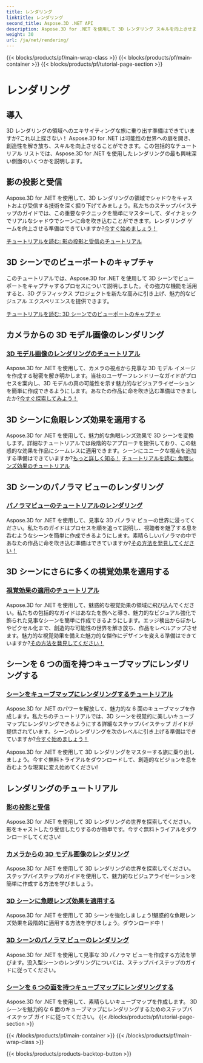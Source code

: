 ```yaml
---
title: レンダリング
linktitle: レンダリング
second_title: Aspose.3D .NET API
description: Aspose.3D for .NET を使用して 3D レンダリング スキルを向上させましょう。影を落としたり、魅力的なビジュアライゼーションを作成したり、魚眼レンズ効果を適用したりできます。
weight: 30
url: /ja/net/rendering/
---
```


{{< blocks/products/pf/main-wrap-class >}}
{{< blocks/products/pf/main-container >}}
{{< blocks/products/pf/tutorial-page-section >}}

# レンダリング

## 導入

3D レンダリングの領域へのエキサイティングな旅に乗り出す準備はできていますか?これ以上探さない！ Aspose.3D for .NET は可能性の世界への扉を開き、創造性を解き放ち、スキルを向上させることができます。この包括的なチュートリアル リストでは、Aspose.3D for .NET を使用したレンダリングの最も興味深い側面のいくつかを説明します。

## 影の投影と受信
Aspose.3D for .NET を使用して、3D レンダリングの領域でシャドウをキャストおよび受信する技術を深く掘り下げてみましょう。私たちのステップバイステップのガイドでは、この重要なテクニックを簡単にマスターして、ダイナミックでリアルなシャドウでシーンに命を吹き込むことができます。レンダリング ゲームを向上させる準備はできていますか?[今すぐ始めましょう！](./cast-receive-shadows/)

[チュートリアルを読む: 影の投影と受信のチュートリアル](./cast-receive-shadows/)


## 3D シーンでのビューポートのキャプチャ
このチュートリアルでは、Aspose.3D for .NET を使用して 3D シーンでビューポートをキャプチャするプロセスについて説明しました。その強力な機能を活用すると、3D グラフィックス プロジェクトを新たな高みに引き上げ、魅力的なビジュアル エクスペリエンスを提供できます。

[チュートリアルを読む: 3D シーンでのビューポートのキャプチャ](./capture-viewport/)


## カメラからの 3D モデル画像のレンダリング
### [3D モデル画像のレンダリングのチュートリアル](./render-3d-model-image/)
Aspose.3D for .NET を使用して、カメラの視点から見事な 3D モデル イメージを作成する秘密を解き明かします。当社のユーザーフレンドリーなガイドがプロセスを案内し、3D モデルの真の可能性を示す魅力的なビジュアライゼーションを簡単に作成できるようにします。あなたの作品に命を吹き込む準備はできましたか?[今すぐ探索してみよう！](./render-3d-model-image/)

## 3D シーンに魚眼レンズ効果を適用する
Aspose.3D for .NET を使用して、魅力的な魚眼レンズ効果で 3D シーンを変換します。詳細なチュートリアルでは段階的なアプローチを提供しており、この魅惑的な効果を作品にシームレスに適用できます。シーンにユニークな視点を追加する準備はできていますか?[もっと詳しく知る！](./fisheye-lens-effect-3d-scene/)
[チュートリアルを読む: 魚眼レンズ効果のチュートリアル](./fisheye-lens-effect-3d-scene/)

## 3D シーンのパノラマ ビューのレンダリング
### [パノラマビューのチュートリアルのレンダリング](./render-panorama-view/)
Aspose.3D for .NET を使用して、見事な 3D パノラマ ビューの世界に浸ってください。私たちのガイドはプロセスを順を追って説明し、視聴者を魅了する息を呑むようなシーンを簡単に作成できるようにします。素晴らしいパノラマの中であなたの作品に命を吹き込む準備はできていますか?[その方法を発見してください！](./render-panorama-view/)

## 3D シーンにさらに多くの視覚効果を適用する
### [視覚効果の適用のチュートリアル](./apply-visual-effects/)
Aspose.3D for .NET を使用して、魅惑的な視覚効果の領域に飛び込んでください。私たちの包括的なガイドはあなたを旅へと導き、魅力的なビジュアル強化で飾られた見事なシーンを簡単に作成できるようにします。エッジ検出からぼかしやピクセル化まで、創造的な可能性の世界を解き放ち、作品をレベルアップさせます。魅力的な視覚効果を備えた魅力的な傑作にデザインを変える準備はできていますか?[その方法を発見してください！](./apply-visual-effects/)

## シーンを 6 つの面を持つキューブマップにレンダリングする
### [シーンをキューブマップにレンダリングするチュートリアル](./render-scene-cubemap/)
Aspose.3D for .NET のパワーを解放して、魅力的な 6 面のキューブマップを作成します。私たちのチュートリアルでは、3D シーンを視覚的に美しいキューブマップにレンダリングできるようにする詳細なステップバイステップ ガイドが提供されています。シーンのレンダリングを次のレベルに引き上げる準備はできていますか?[今すぐ始めましょう！](./render-scene-cubemap/)

Aspose.3D for .NET を使用して 3D レンダリングをマスターする旅に乗り出しましょう。今すぐ無料トライアルをダウンロードして、創造的なビジョンを息を呑むような現実に変え始めてください!
## レンダリングのチュートリアル
### [影の投影と受信](./cast-receive-shadows/)
Aspose.3D for .NET を使用して 3D レンダリングの世界を探索してください。影をキャストしたり受信したりするのが簡単です。今すぐ無料トライアルをダウンロードしてください!
### [カメラからの 3D モデル画像のレンダリング](./render-3d-model-image/)
Aspose.3D for .NET を使用して 3D レンダリングの世界を探索してください。ステップバイステップのガイドを使用して、魅力的なビジュアライゼーションを簡単に作成する方法を学びましょう。
### [3D シーンに魚眼レンズ効果を適用する](./fisheye-lens-effect-3d-scene/)
Aspose.3D for .NET を使用して 3D シーンを強化しましょう!魅惑的な魚眼レンズ効果を段階的に適用する方法を学びましょう。ダウンロード中！
### [3D シーンのパノラマ ビューのレンダリング](./render-panorama-view/)
Aspose.3D for .NET を使用して見事な 3D パノラマ ビューを作成する方法を学びます。没入型シーンのレンダリングについては、ステップバイステップのガイドに従ってください。
### [シーンを 6 つの面を持つキューブマップにレンダリングする](./render-scene-cubemap/)
Aspose.3D for .NET を使用して、素晴らしいキューブマップを作成します。 3D シーンを魅力的な 6 面のキューブマップにレンダリングするためのステップバイステップ ガイドに従ってください。
{{< /blocks/products/pf/tutorial-page-section >}}

{{< /blocks/products/pf/main-container >}}
{{< /blocks/products/pf/main-wrap-class >}}

{{< blocks/products/products-backtop-button >}}
